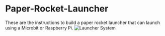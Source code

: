 # Paper-Rocket-Launcher
These are the instructions to build a paper rocket launcher that can launch using a Microbit or Raspberry Pi.
![Launcher System](/images/20170812_172343.jpg)
